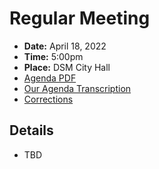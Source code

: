 # Regular Meeting

- **Date:** April 18, 2022
- **Time:** 5:00pm
- **Place:** DSM City Hall
- [Agenda PDF](https://councildocs.dsm.city/agendas/ag20220418.pdf?pdf=Agenda&t=1650048264292)
- [Our Agenda Transcription](#/view/agenda~2022~transcription~04-18_RM)
- [Corrections](https://councildocs.dsm.city/corrections/20220418%20cap.pdf?pdf=Corrections&t=1650048264292)

## Details

- TBD
